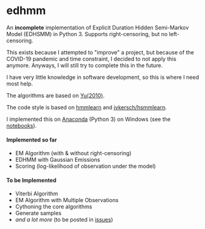# edhmm
An **incomplete** implementation of Explicit Duration Hidden Semi-Markov Model (EDHSMM) in Python 3. Supports right-censoring, but no left-censoring.

This exists because I attempted to "improve" a project, but because of the COVID-19 pandemic and time constraint, I decided to not apply this anymore. Anyways, I will still try to complete this in the future.

I have very little knowledge in software development, so this is where I need most help.

The algorithms are based on [Yu(2010)](https://www.sciencedirect.com/science/article/pii/S0004370209001416).

The code style is based on [hmmlearn](https://github.com/hmmlearn/hmmlearn) and [jvkersch/hsmmlearn](https://github.com/jvkersch/hsmmlearn).

I implemented this on [Anaconda](https://www.anaconda.com/products/individual) (Python 3) on Windows (see the [notebooks](https://github.com/poypoyan/edhsmm/tree/master/notebooks)).

#### Implemented so far
- EM Algorithm (with & without right-censoring) 
- EDHMM with Gaussian Emissions
- Scoring (log-likelihood of observation under the model)

#### To be Implemented
- Viterbi Algorithm
- EM Algorithm with Multiple Observations
- Cythoning the core algorithms
- Generate samples
- *and a lot more* (to be posted in [issues](https://github.com/poypoyan/edhmm/issues))
